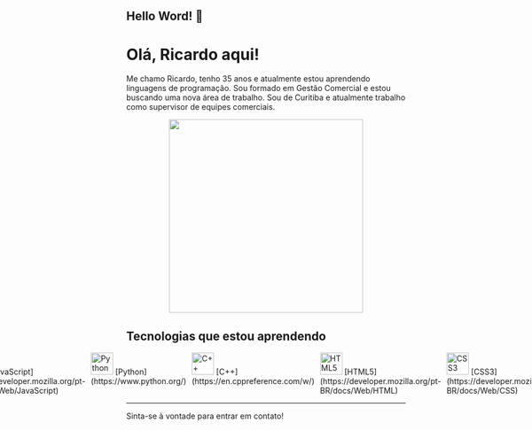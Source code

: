 ## Hello Word!  👋

# Olá, Ricardo aqui!

Me chamo Ricardo, tenho 35 anos e atualmente estou aprendendo linguagens de programação. 
Sou formado em Gestão Comercial e estou buscando uma nova área de trabalho. 
Sou de Curitiba e atualmente trabalho como supervisor de equipes comerciais.

<p align="center">
  <img src="https://media.giphy.com/media/v1.Y2lkPTc5MGI3NjExc3FmaG9wZTMyYzhuNGxham45NmhocTVieWpnZXQzMW9wODJka2R2ZiZlcD12MV9naWZzX3NlYXJjaCZjdD1n/BpGWitbFZflfSUYuZ9/giphy.gif" width="350">
</p>

## Tecnologias que estou aprendendo

<div style="display: flex; justify-content: center; gap: 10px;">
    <div>
        <img src="https://cdn.jsdelivr.net/gh/devicons/devicon@latest/icons/javascript/javascript-original.svg" width="40" height="40" alt="JavaScript"/> [JavaScript](https://developer.mozilla.org/pt-BR/docs/Web/JavaScript)
    </div>
    <div>
        <img src="https://cdn.jsdelivr.net/gh/devicons/devicon@latest/icons/python/python-original-wordmark.svg" width="40" height="40" alt="Python"/> [Python](https://www.python.org/)
    </div>
    <div>
        <img src="https://cdn.jsdelivr.net/gh/devicons/devicon@latest/icons/cplusplus/cplusplus-original.svg" width="40" height="40" alt="C++"/> [C++](https://en.cppreference.com/w/)
    </div>
    <div>
        <img src="https://cdn.jsdelivr.net/gh/devicons/devicon@latest/icons/html5/html5-original-wordmark.svg" width="40" height="40" alt="HTML5"/> [HTML5](https://developer.mozilla.org/pt-BR/docs/Web/HTML)
    </div>
    <div>
        <img src="https://cdn.jsdelivr.net/gh/devicons/devicon@latest/icons/css3/css3-original-wordmark.svg" width="40" height="40" alt="CSS3"/> [CSS3](https://developer.mozilla.org/pt-BR/docs/Web/CSS)
    </div>
</div>

---

Sinta-se à vontade para entrar em contato!
